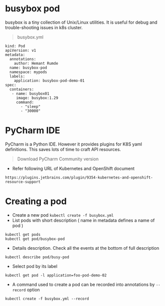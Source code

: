 # busybox pod
busybox is a tiny collection of Unix/Linux utilities. It is useful for debug and trouble-shooting issues in k8s cluster. 
> busybox.yml 
```
kind: Pod
apiVersion: v1
metadata:
  annotations:
    author: Hemant Rumde
  name: busybox-pod
  namespace: mypods
  labels:
    application: busybox-pod-demo-01
spec:
  containers:
   - name: busybox01
     image: busybox:1.29
     command:
       - "sleep"
       - "30000"
```
# PyCharm IDE
PyCharm is a Python IDE. However it provides plugins for K8S yaml definitions. This saves lots of time to craft API resources.
> Download PyCharm Community version 
* Refer following URL of Kubernetes and OpenShift document
```
https://plugins.jetbrains.com/plugin/9354-kubernetes-and-openshift-resource-support
```
# Creating a pod
* Create a new pod
```kubectl create -f busybox.yml```
* List pods with short description ( name in metadata defines a name of pod )
```
kubectl get pods
kubectl get pod/busybox-pod
```
* Details description. Check all the events at the bottom of full description 
```
kubectl describe pod/busy-pod 
```
* Select pod by its label 
```
kubectl get pod -l application=foo-pod-demo-02
```
* A command used to create a pod can be recorded into annotations by <code>--record</code> option 
```
kubectl create -f busybox.yml --record
```
